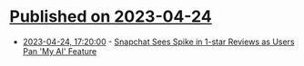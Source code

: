 # [Published on 2023-04-24](index.md)

* [2023-04-24, 17:20:00](https://tech.slashdot.org/story/23/04/24/1710225/snapchat-sees-spike-in-1-star-reviews-as-users-pan-my-ai-feature?utm_source=rss1.0mainlinkanon&utm_medium=feed) - [Snapchat Sees Spike in 1-star Reviews as Users Pan 'My AI' Feature](https://tech.slashdot.org/story/23/04/24/1710225/snapchat-sees-spike-in-1-star-reviews-as-users-pan-my-ai-feature?utm_source=rss1.0mainlinkanon&utm_medium=feed)
